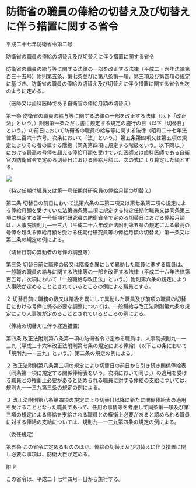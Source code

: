 # 防衛省の職員の俸給の切替え及び切替えに伴う措置に関する省令

平成二十七年防衛省令第二号

防衛省の職員の俸給の切替え及び切替えに伴う措置に関する省令

防衛省の職員の給与等に関する法律の一部を改正する法律（平成二十六年法律第百三十五号）附則第五条、第七条並びに第八条第一項、第三項及び第四項の規定に基づき、防衛省の職員の俸給の切替え及び切替えに伴う措置に関する省令を次のように定める。

（医師又は歯科医師である自衛官の俸給月額の切替え）

第一条 防衛省の職員の給与等に関する法律の一部を改正する法律（以下「改正法」という。）附則第一条ただし書に規定する規定の施行の日（以下「切替日」という。）の前日において防衛省の職員の給与等に関する法律（昭和二十七年法律第二百六十六号。次条において「法」という。）第五条第四項又は第五項の規定によりその者の属する階級（同条第四項に規定する階級をいう。以下同じ。）における最高の号俸を超える俸給月額を受けていた医師又は歯科医師である自衛官の防衛省令で定める切替日における俸給月額は、次の式により算定した額とする。

![](/./pict/108_001.jpg)

（特定任期付職員又は第一号任期付研究員の俸給月額の切替え）

第二条 切替日の前日において法第六条の二第二項又は第七条第二項の規定による俸給月額を受けていた法第四条第二項に規定する特定任期付職員又は同条第三項に規定する第一号任期付研究員の防衛省令で定める切替日における俸給月額は、人事院規則九―一三八（平成二十六年改正法附則第五条の規定による最高の号俸を超える俸給月額を受ける任期付研究員等の俸給月額の切替え）第一条又は第二条の規定の例による。

（切替日前の異動者の号俸の調整等）

第三条 切替日前に職務の級又は階級を異にして異動した職員に準ずる職員は、一般職の職員の給与に関する法律等の一部を改正する法律（平成二十六年法律第百五号。次項において「一般職給与改正法」という。）附則第六条の規定により人事院が定めることとされているところの例による職員とする。

２ 切替日前に職務の級又は階級を異にして異動した職員及び前項の職員の切替日における号俸に係る必要な調整については、一般職給与改正法附則第六条の規定により人事院が定めることとされているところの例による。

（俸給の切替えに伴う経過措置）

第四条 改正法附則第八条第一項の防衛省令で定める職員は、人事院規則九―一三九（平成二十六年改正法附則第七条の規定による俸給）（以下この条において「規則九―一三九」という。）第二条の規定の例による。

２ 改正法附則第八条第三項の規定により切替日の前日から引き続き関係俸給表（同条第一項に規定する関係俸給表をいう。次項において同じ。）の適用を受ける職員との権衡上必要があると認められる職員に対する俸給の支給については、規則九―一三九第三条の規定の例による。

３ 改正法附則第八条第四項の規定により切替日以降に新たに関係俸給表の適用を受けることとなった職員であって、任用の事情等を考慮して同条第一項及び第三項の規定による俸給を支給される職員との権衡上必要があると認められる職員に対する俸給の支給については、規則九―一三九第四条の規定の例による。

（委任規定）

第五条 この省令に定めるもののほか、俸給の切替え及び切替えに伴う措置に関し必要な事項は、防衛大臣が定める。

附 則

この省令は、平成二十七年四月一日から施行する。
